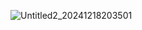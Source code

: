 ![Untitled2_20241218203501](https://github.com/user-attachments/assets/50c66ba5-3dda-4e85-bcb3-8c77b42378e8)
